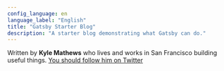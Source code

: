 ```yaml
---
config_language: en
language_label: "English"
title: "Gatsby Starter Blog"
description: "A starter blog demonstrating what Gatsby can do."
---
```


Written by **Kyle Mathews** who lives and works in San
Francisco building useful things.
[You should follow him on Twitter](https://twitter.com/kylemathews)